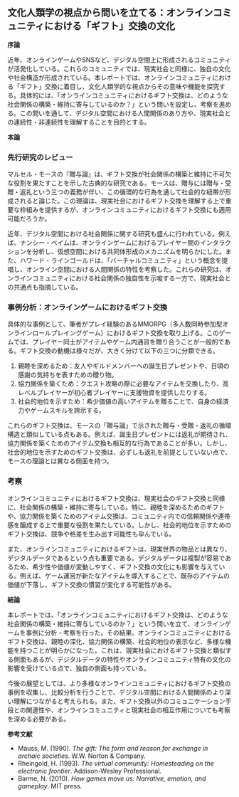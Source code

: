 ## 文化人類学の視点から問いを立てる：オンラインコミュニティにおける「ギフト」交換の文化

**序論**

近年、オンラインゲームやSNSなど、デジタル空間上に形成されるコミュニティが活発化している。これらのコミュニティでは、現実社会と同様に、独自の文化や社会構造が形成されている。本レポートでは、オンラインコミュニティにおける「ギフト」交換に着目し、文化人類学的な視点からその意味や機能を探究する。具体的には、「オンラインコミュニティにおけるギフト交換は、どのような社会関係の構築・維持に寄与しているのか？」という問いを設定し、考察を進める。この問いを通して、デジタル空間における人間関係のあり方や、現実社会との連続性・非連続性を理解することを目的とする。

**本論**

### 先行研究のレビュー

マルセル・モースの『贈与論』は、ギフト交換が社会関係の構築と維持に不可欠な役割を果たすことを示した古典的な研究である。モースは、贈与には贈与・受贈・返礼という三つの義務が伴い、この循環的な行為を通して社会的な紐帯が形成されると論じた。この理論は、現実社会におけるギフト交換を理解する上で重要な枠組みを提供するが、オンラインコミュニティにおけるギフト交換にも適用可能だろうか。

近年、デジタル空間における社会関係に関する研究も盛んに行われている。例えば、ナンシー・ベイムは、オンラインゲームにおけるプレイヤー間のインタラクションを分析し、仮想空間における共同体形成のメカニズムを明らかにした。また、ハワード・ラインゴールドは、「バーチャルコミュニティ」という概念を提唱し、オンライン空間における人間関係の特性を考察した。これらの研究は、オンラインコミュニティにおける社会関係の独自性を示唆する一方で、現実社会との共通点も指摘している。

### 事例分析：オンラインゲームにおけるギフト交換

具体的な事例として、筆者がプレイ経験のあるMMORPG（多人数同時参加型オンラインロールプレイングゲーム）におけるギフト交換を取り上げる。このゲームでは、プレイヤー同士がアイテムやゲーム内通貨を贈り合うことが一般的である。ギフト交換の動機は様々だが、大きく分けて以下の三つに分類できる。

1. 親睦を深めるため：友人やギルドメンバーへの誕生日プレゼントや、日頃の感謝の気持ちを表すための贈り物。
2. 協力関係を築くため：クエスト攻略の際に必要なアイテムを交換したり、高レベルプレイヤーが初心者プレイヤーに支援物資を提供したりする。
3. 社会的地位を示すため：希少価値の高いアイテムを贈ることで、自身の経済力やゲームスキルを誇示する。

これらのギフト交換は、モースの「贈与論」で示された贈与・受贈・返礼の循環構造と類似している点もある。例えば、誕生日プレゼントには返礼が期待され、協力関係を築くためのアイテム交換も相互的な行為であることが多い。しかし、社会的地位を示すためのギフト交換は、必ずしも返礼を前提としていない点で、モースの理論とは異なる側面を持つ。

### 考察

オンラインコミュニティにおけるギフト交換は、現実社会のギフト交換と同様に、社会関係の構築・維持に寄与している。特に、親睦を深めるためのギフトや、協力関係を築くためのアイテム交換は、コミュニティ内での信頼関係や連帯感を醸成する上で重要な役割を果たしている。しかし、社会的地位を示すためのギフト交換は、競争や格差を生み出す可能性も孕んでいる。

また、オンラインコミュニティにおけるギフトは、現実世界の物品とは異なり、デジタルデータであるという点も重要である。デジタルデータは複製が容易であるため、希少性や価値が変動しやすく、ギフト交換の文化にも影響を与えている。例えば、ゲーム運営が新たなアイテムを導入することで、既存のアイテムの価値が下落し、ギフト交換の慣習が変化する可能性がある。

**結論**

本レポートでは、「オンラインコミュニティにおけるギフト交換は、どのような社会関係の構築・維持に寄与しているのか？」という問いを立て、オンラインゲームを事例に分析・考察を行った。その結果、オンラインコミュニティにおけるギフト交換は、親睦の深化、協力関係の構築、社会的地位の表示など、多様な機能を持つことが明らかになった。これは、現実社会におけるギフト交換と類似する側面もあるが、デジタルデータの特性やオンラインコミュニティ特有の文化の影響を受けている点で、独自の側面も持っている。

今後の展望としては、より多様なオンラインコミュニティにおけるギフト交換の事例を収集し、比較分析を行うことで、デジタル空間における人間関係のより深い理解につながると考えられる。また、ギフト交換以外のコミュニケーション手段との関連性や、オンラインコミュニティと現実社会の相互作用についても考察を深める必要がある。


**参考文献**

* Mauss, M. (1990). *The gift: The form and reason for exchange in archaic societies*. W.W. Norton & Company.
* Rheingold, H. (1993). *The virtual community: Homesteading on the electronic frontier*. Addison-Wesley Professional.
* Barme, N. (2010). *How games move us: Narrative, emotion, and gameplay*. MIT press.
